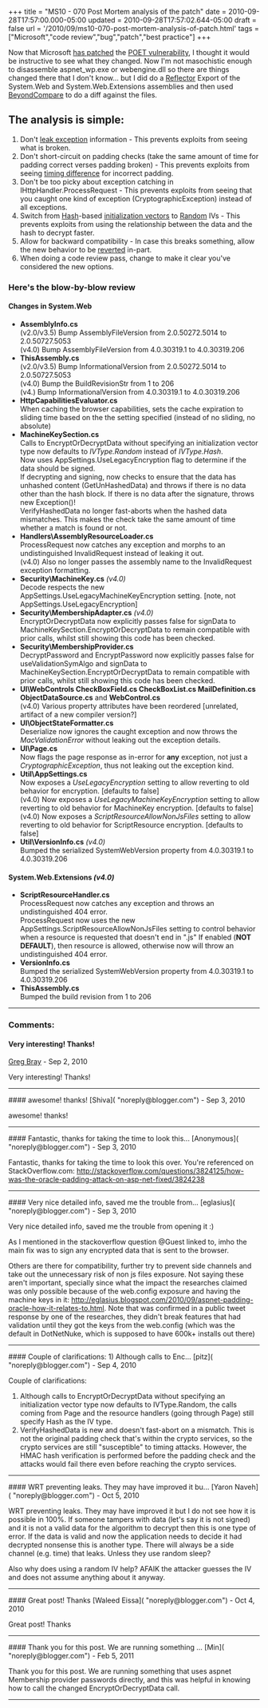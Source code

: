 +++
title = "MS10 - 070 Post Mortem analysis of the patch"
date = 2010-09-28T17:57:00.000-05:00
updated = 2010-09-28T17:57:02.644-05:00
draft = false
url = '/2010/09/ms10-070-post-mortem-analysis-of-patch.html'
tags = ["Microsoft","code review","bug","patch","best practice"]
+++

Now that Microsoft [has patched](http://weblogs.asp.net/scottgu/archive/2010/09/28/asp-net-security-update-now-available.aspx) the [POET vulnerability](http://weblogs.asp.net/scottgu/archive/2010/09/24/update-on-asp-net-vulnerability.aspx), I thought it would be instructive to see what they changed. Now I'm not masochistic enough to disassemble aspnet\_wp.exe or webengine.dll so there are things changed there that I don't know... but I did do a [Reflector](http://www.red-gate.com/products/reflector/) Export of the System.Web and System.Web.Extensions assemblies and then used [BeyondCompare](http://www.scootersoftware.com/moreinfo.php?zz=moreinfo_compare) to do a diff against the files.  

The analysis is simple:
-----------------------

1.  Don't [leak exception](http://www.owasp.org/index.php/Top_10_2007-Information_Leakage_and_Improper_Error_Handling) information - This prevents exploits from seeing what is broken.
2.  Don't short-circuit on padding checks (take the same amount of time for padding correct verses padding broken) - This prevents exploits from seeing [timing difference](http://www.owasp.org/index.php/Covert_timing_channel) for incorrect padding.
3.  Don't be too picky about exception catching in IHttpHandler.ProcessRequest - This prevents exploits from seeing that you caught one kind of exception (CryptographicException) instead of all exceptions.
4.  Switch from [Hash](http://en.wikipedia.org/wiki/Cryptographic_hash_function)\-based [initialization vectors](http://en.wikipedia.org/wiki/Initialization_vector) to [Random](http://en.wikipedia.org/wiki/Random) IVs - This prevents exploits from using the relationship between the data and the hash to decrypt faster.
5.  Allow for backward compatibility - In case this breaks something, allow the new behavior to be [reverted](http://www.mskbarticles.com/index.php?kb=2425938) in-part.
6.  When doing a code review pass, change to make it clear you've considered the new options.

### Here's the blow-by-blow review

#### Changes in System.Web

*   **AssemblyInfo.cs**  
    (v2.0/v3.5) Bump AssemblyFileVersion from 2.0.50272.5014 to 2.0.50727.5053  
    (v4.0) Bump AssemblyFileVersion from 4.0.30319.1 to 4.0.30319.206
*   **ThisAssembly.cs**  
    (v2.0/v3.5) Bump InformationalVersion from 2.0.50272.5014 to 2.0.50727.5053  
    (v4.0) Bump the BuildRevisionStr from 1 to 206  
    (v4.) Bump InformationalVersion from 4.0.30319.1 to 4.0.30319.206
*   **HttpCapabilitiesEvaluator.cs**  
    When caching the browser capabilities, sets the cache expiration to sliding time based on the the setting specified (instead of no sliding, no absolute)
*   **MachineKeySection.cs**  
    Calls to EncryptOrDecryptData without specifying an initialization vector type now defaults to _IVType.Random_ instead of _IVType.Hash_.  
    Now uses AppSettings.UseLegacyEncryption flag to determine if the data should be signed.  
    If decrypting and signing, now checks to ensure that the data has unhashed content (GetUnHashedData) and throws if there is no data other than the hash block. If there is no data after the signature, throws new Exception()!  
    VerifyHashedData no longer fast-aborts when the hashed data mismatches. This makes the check take the same amount of time whether a match is found or not.
*   **Handlers\\AssemblyResourceLoader.cs**  
    ProcessRequest now catches any exception and morphs to an undistinguished InvalidRequest instead of leaking it out.  
    (v4.0) Also no longer passes the assembly name to the InvalidRequest exception formatting.
*   **Security\\MachineKey.cs** _(v4.0)_  
    Decode respects the new AppSettings.UseLegacyMachineKeyEncryption setting. \[note, not AppSettings.UseLegacyEncryption\]
*   **Security\\MembershipAdapter.cs** _(v4.0)_  
    EncryptOrDecryptData now explicitly passes false for signData to MachineKeySection.EncryptOrDecryptData to remain compatible with prior calls, whilst still showing this code has been checked.
*   **Security\\MembershipProvider.cs**  
    DecryptPassword and EncryptPassword now explicitly passes false for useValidationSymAlgo and signData to MachineKeySection.EncryptOrDecryptData to remain compatible with prior calls, whilst still showing this code has been checked.
*   **UI\\WebControls CheckBoxField.cs CheckBoxList.cs MailDefinition.cs ObjectDataSource.cs** and **WebControl.cs**  
    (v4.0) Various property attributes have been reordered \[unrelated, artifact of a new compiler version?\]
*   **UI\\ObjectStateFormatter.cs**  
    Deserialize now ignores the caught exception and now throws the _MacValidationError_ without leaking out the exception details.
*   **UI\\Page.cs**  
    Now flags the page response as in-error for **any** exception, not just a _CryptographicException_, thus not leaking out the exception kind.
*   **Util\\AppSettings.cs**  
    Now exposes a _UseLegacyEncryption_ setting to allow reverting to old behavior for encryption. \[defaults to false\]  
    (v4.0) Now exposes a _UseLegacyMachineKeyEncryption_ setting to allow reverting to old behavior for MachineKey encryption. \[defaults to false\]  
    (v4.0) Now exposes a _ScriptResourceAllowNonJsFiles_ setting to allow reverting to old behavior for ScriptResource encryption. \[defaults to false\]
*   **Util\\VersionInfo.cs** _(v4.0)_  
    Bumped the serialized SystemWebVersion property from 4.0.30319.1 to 4.0.30319.206

#### System.Web.Extensions _(v4.0)_

*   **ScriptResourceHandler.cs**  
    ProcessRequest now catches any exception and throws an undistinguished 404 error.  
    ProcessRequest now uses the new AppSettings.ScriptResourceAllowNonJsFiles setting to control behavior when a resource is requested that doesn't end in ".js" If enabled (**NOT DEFAULT**), then resource is allowed, otherwise now will throw an undistinguished 404 error.
*   **VersionInfo.cs**  
    Bumped the serialized SystemWebVersion property from 4.0.30319.1 to 4.0.30319.206
*   **ThisAssembly.cs**  
    Bumped the build revision from 1 to 206

---
### Comments:
#### Very interesting! Thanks!
[Greg Bray]( "noreply@blogger.com") - <time datetime="2010-09-28T20:52:06.000-05:00">Sep 2, 2010</time>

Very interesting! Thanks!
<hr />
#### awesome! thanks!
[Shiva]( "noreply@blogger.com") - <time datetime="2010-09-29T05:23:00.000-05:00">Sep 3, 2010</time>

awesome! thanks!
<hr />
#### Fantastic, thanks for taking the time to look this...
[Anonymous]( "noreply@blogger.com") - <time datetime="2010-09-29T12:26:08.000-05:00">Sep 3, 2010</time>

Fantastic, thanks for taking the time to look this over. You're referenced on StackOverflow.com: http://stackoverflow.com/questions/3824125/how-was-the-oracle-padding-attack-on-asp-net-fixed/3824238
<hr />
#### Very nice detailed info, saved me the trouble from...
[eglasius]( "noreply@blogger.com") - <time datetime="2010-09-29T13:12:34.000-05:00">Sep 3, 2010</time>

Very nice detailed info, saved me the trouble from opening it :)  
  
As I mentioned in the stackoverflow question @Guest linked to, imho the main fix was to sign any encrypted data that is sent to the browser.  
  
Others are there for compatibility, further try to prevent side channels and take out the unnecessary risk of non js files exposure. Not saying these aren't important, specially since what the impact the researches claimed was only possible because of the web.config exposure and having the machine keys in it: http://eglasius.blogspot.com/2010/09/aspnet-padding-oracle-how-it-relates-to.html. Note that was confirmed in a public tweet response by one of the researches, they didn't break features that had validation until they got the keys from the web.config (which was the default in DotNetNuke, which is supposed to have 600k+ installs out there)
<hr />
#### Couple of clarifications: 1) Although calls to Enc...
[pitz]( "noreply@blogger.com") - <time datetime="2010-09-30T13:09:15.000-05:00">Sep 4, 2010</time>

Couple of clarifications:  
1) Although calls to EncryptOrDecryptData without specifying an initialization vector type now defaults to IVType.Random, the calls coming from Page and the resource handlers (going through Page) still specify Hash as the IV type.  
2) VerifyHashedData is new and doesn't fast-abort on a mismatch. This is not the original padding check that's within the crypto services, so the crypto services are still "susceptible" to timing attacks. However, the HMAC hash verification is performed before the padding check and the attacks would fail there even before reaching the crypto services.
<hr />
#### WRT preventing leaks. They may have improved it bu...
[Yaron Naveh]( "noreply@blogger.com") - <time datetime="2010-10-01T12:30:31.000-05:00">Oct 5, 2010</time>

WRT preventing leaks. They may have improved it but I do not see how it is possible in 100%. If someone tampers with data (let's say it is not signed) and it is not a valid data for the algorithm to decrypt then this is one type of error. If the data is valid and now the application needs to decide it had decrypted nonsense this is another type. There will always be a side channel (e.g. time) that leaks. Unless they use random sleep?  
  
Also why does using a random IV help? AFAIK the attacker guesses the IV and does not assume anything about it anyway.
<hr />
#### Great post! Thanks
[Waleed Eissa]( "noreply@blogger.com") - <time datetime="2010-10-07T03:54:11.000-05:00">Oct 4, 2010</time>

Great post! Thanks
<hr />
#### Thank you for this post. We are running something ...
[Min]( "noreply@blogger.com") - <time datetime="2011-02-18T17:19:32.243-06:00">Feb 5, 2011</time>

Thank you for this post. We are running something that uses aspnet Membership provider passwords directly, and this was helpful in knowing how to call the changed EncryptOrDecryptData call.
<hr />
